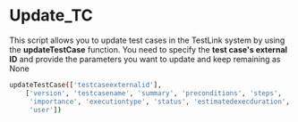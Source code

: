 # Update_TC
This script allows you to update test cases in the TestLink system by using the **updateTestCase** function. You need to specify the **test case's external ID** and provide the parameters you want to update and keep remaining as None

```bash
updateTestCase(['testcaseexternalid'],
    ['version', 'testcasename', 'summary', 'preconditions', 'steps',
     'importance', 'executiontype', 'status', 'estimatedexecduration',
     'user'])
